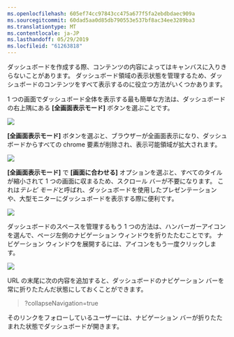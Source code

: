 ```yaml
---
ms.openlocfilehash: 605ef74cc97843cc475a677f5fa2ebdbdaec909a
ms.sourcegitcommit: 60dad5aa0d85db790553e537bf8ac34ee3289ba3
ms.translationtype: MT
ms.contentlocale: ja-JP
ms.lasthandoff: 05/29/2019
ms.locfileid: "61263818"
---
```

ダッシュボードを作成する際、コンテンツの内容によってはキャンバスに入りきらないことがあります。 ダッシュボード領域の表示状態を管理するため、ダッシュボードのコンテンツをすべて表示するのに役立つ方法がいくつかあります。

1 つの画面でダッシュボード全体を表示する最も簡単な方法は、ダッシュボードの右上隅にある **[全画面表示モード]** ボタンを選ぶことです。

![](media/4-4e-get-more-dashboard-space/4-4e_1.png)

**[全画面表示モード]** ボタンを選ぶと、ブラウザーが全画面表示になり、ダッシュボードからすべての chrome 要素が削除され、表示可能領域が拡大されます。

![](media/4-4e-get-more-dashboard-space/4-4e_2.png)

**[全画面表示モード]** で **[画面に合わせる]** オプションを選ぶと、すべてのタイルが縮小されて 1 つの画面に収まるため、スクロール バーが不要になります。 これは*テレビ モード*と呼ばれ、ダッシュボードを使用したプレゼンテーションや、大型モニターにダッシュボードを表示する際に便利です。

![](media/4-4e-get-more-dashboard-space/4-4e_3.png)

ダッシュボードのスペースを管理するもう 1 つの方法は、ハンバーガーアイコンを選んで、ページ左側のナビゲーション ウィンドウを折りたたむことです。 ナビゲーション ウィンドウを展開するには、アイコンをもう一度クリックします。

![](media/4-4e-get-more-dashboard-space/4-4e_4.png)

URL の末尾に次の内容を追加すると、ダッシュボードのナビゲーション バーを常に折りたたんだ状態にしておくことができます。

> ?collapseNavigation=true
> 
> 

そのリンクをフォローしているユーザーには、ナビゲーション バーが折りたたまれた状態でダッシュボードが開きます。

